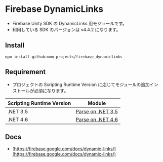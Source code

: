 # Firebase DynamicLinks

* Firebase Unity SDK の DynamicLinks 用モジュールです。
* 利用している SDK のバージョンは v4.4.2 になります。

## Install

```shell
npm install github:umm-projects/firebase_dynamiclinks
```

## Requirement

* プロジェクトの Scripting Runtime Version に応じてモジュールの追加インストールが必須になります。

| Scripting Runtime Version | Module |
| --- | --- |
| .NET 3.5 | [Parse on .NET 3.5](https://github.com/umm-project/parse_dotnet35) |
| .NET 4.6 | [Parse on .NET 4.6](https://github.com/umm-project/parse_dotnet46) |

## Docs

* [https://firebase.google.com/docs/dynamic-links/](https://firebase.google.com/docs/dynamic-links/)
